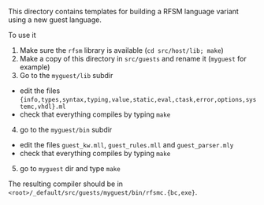 This directory contains templates for building a RFSM language variant using a new guest language.

To use it

1. Make sure the `rfsm` library is available (`cd src/host/lib; make`)
2. Make a copy of this directory in `src/guests` and rename it (`myguest` for example)
3. Go to the `myguest/lib` subdir
  - edit the files `{info,types,syntax,typing,value,static,eval,ctask,error,options,systemc,vhdl}.ml`
  - check that everything compiles by typing `make`
4. go to the `myguest/bin` subdir
  - edit the files `guest_kw.mll`, `guest_rules.mll` and `guest_parser.mly`
  - check that everything compiles by typing `make`
5. go to `myguest` dir and type `make`

The resulting compiler should be in `<root>/_default/src/guests/myguest/bin/rfsmc.{bc,exe}`. 

